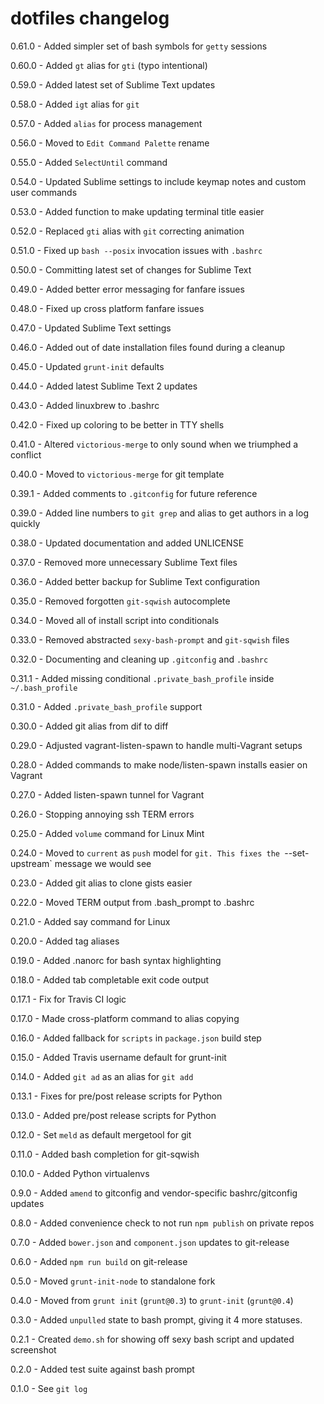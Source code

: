 # dotfiles changelog
0.61.0 - Added simpler set of bash symbols for `getty` sessions

0.60.0 - Added `gt` alias for `gti` (typo intentional)

0.59.0 - Added latest set of Sublime Text updates

0.58.0 - Added `igt` alias for `git`

0.57.0 - Added `alias` for process management

0.56.0 - Moved to `Edit Command Palette` rename

0.55.0 - Added `SelectUntil` command

0.54.0 - Updated Sublime settings to include keymap notes and custom user commands

0.53.0 - Added function to make updating terminal title easier

0.52.0 - Replaced `gti` alias with `git` correcting animation

0.51.0 - Fixed up `bash --posix` invocation issues with `.bashrc`

0.50.0 - Committing latest set of changes for Sublime Text

0.49.0 - Added better error messaging for fanfare issues

0.48.0 - Fixed up cross platform fanfare issues

0.47.0 - Updated Sublime Text settings

0.46.0 - Added out of date installation files found during a cleanup

0.45.0 - Updated `grunt-init` defaults

0.44.0 - Added latest Sublime Text 2 updates

0.43.0 - Added linuxbrew to .bashrc

0.42.0 - Fixed up coloring to be better in TTY shells

0.41.0 - Altered `victorious-merge` to only sound when we triumphed a conflict

0.40.0 - Moved to `victorious-merge` for git template

0.39.1 - Added comments to `.gitconfig` for future reference

0.39.0 - Added line numbers to `git grep` and alias to get authors in a log quickly

0.38.0 - Updated documentation and added UNLICENSE

0.37.0 - Removed more unnecessary Sublime Text files

0.36.0 - Added better backup for Sublime Text configuration

0.35.0 - Removed forgotten `git-sqwish` autocomplete

0.34.0 - Moved all of install script into conditionals

0.33.0 - Removed abstracted `sexy-bash-prompt` and `git-sqwish` files

0.32.0 - Documenting and cleaning up `.gitconfig` and `.bashrc`

0.31.1 - Added missing conditional `.private_bash_profile` inside `~/.bash_profile`

0.31.0 - Added `.private_bash_profile` support

0.30.0 - Added git alias from dif to diff

0.29.0 - Adjusted vagrant-listen-spawn to handle multi-Vagrant setups

0.28.0 - Added commands to make node/listen-spawn installs easier on Vagrant

0.27.0 - Added listen-spawn tunnel for Vagrant

0.26.0 - Stopping annoying ssh TERM errors

0.25.0 - Added `volume` command for Linux Mint

0.24.0 - Moved to `current` as `push` model for `git. This fixes the `--set-upstream` message we would see

0.23.0 - Added git alias to clone gists easier

0.22.0 - Moved TERM output from .bash_prompt to .bashrc

0.21.0 - Added say command for Linux

0.20.0 - Added tag aliases

0.19.0 - Added .nanorc for bash syntax highlighting

0.18.0 - Added tab completable exit code output

0.17.1 - Fix for Travis CI logic

0.17.0 - Made cross-platform command to alias copying

0.16.0 - Added fallback for `scripts` in `package.json` build step

0.15.0 - Added Travis username default for grunt-init

0.14.0 - Added `git ad` as an alias for `git add`

0.13.1 - Fixes for pre/post release scripts for Python

0.13.0 - Added pre/post release scripts for Python

0.12.0 - Set `meld` as default mergetool for git

0.11.0 - Added bash completion for git-sqwish

0.10.0 - Added Python virtualenvs

0.9.0 - Added `amend` to gitconfig and vendor-specific bashrc/gitconfig updates

0.8.0 - Added convenience check to not run `npm publish` on private repos

0.7.0 - Added `bower.json` and `component.json` updates to git-release

0.6.0 - Added `npm run build` on git-release

0.5.0 - Moved `grunt-init-node` to standalone fork

0.4.0 - Moved from `grunt init` (`grunt@0.3`) to `grunt-init` (`grunt@0.4`)

0.3.0 - Added `unpulled` state to bash prompt, giving it 4 more statuses.

0.2.1 - Created `demo.sh` for showing off sexy bash script and updated screenshot

0.2.0 - Added test suite against bash prompt

0.1.0 - See `git log`
